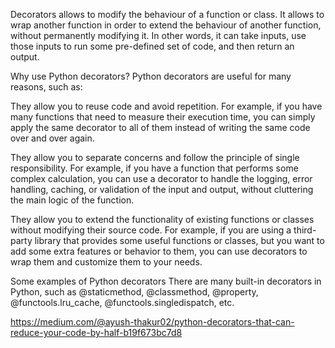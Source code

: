 Decorators allows to modify the behaviour of a function or class.
It allows to wrap another function in order to extend the behaviour of another function, without permanently modifying it.
In other words, it can take inputs, use those inputs to run some pre-defined set of code, and then return an output.

Why use Python decorators?
Python decorators are useful for many reasons, such as:

They allow you to reuse code and avoid repetition. For example, if you have many functions that need to measure their execution time, you can simply apply the same decorator to all of them instead of writing the same code over and over again.

They allow you to separate concerns and follow the principle of single responsibility. For example, if you have a function that performs some complex calculation, you can use a decorator to handle the logging, error handling, caching, or validation of the input and output, without cluttering the main logic of the function.

They allow you to extend the functionality of existing functions or classes without modifying their source code. For example, if you are using a third-party library that provides some useful functions or classes, but you want to add some extra features or behavior to them, you can use decorators to wrap them and customize them to your needs.

Some examples of Python decorators
There are many built-in decorators in Python, such as @staticmethod, @classmethod, @property, @functools.lru_cache, @functools.singledispatch, etc.

https://medium.com/@ayush-thakur02/python-decorators-that-can-reduce-your-code-by-half-b19f673bc7d8